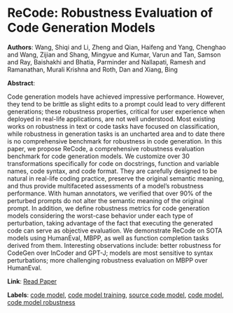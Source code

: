 # ReCode: Robustness Evaluation of Code Generation Models

**Authors**: Wang, Shiqi and Li, Zheng and Qian, Haifeng and Yang, Chenghao and Wang, Zijian and Shang, Mingyue and Kumar, Varun and Tan, Samson and Ray, Baishakhi and Bhatia, Parminder and Nallapati, Ramesh and Ramanathan, Murali Krishna and Roth, Dan and Xiang, Bing

**Abstract**:

Code generation models have achieved impressive performance. However, they tend to be brittle as slight edits to a prompt could lead to very different generations; these robustness properties, critical for user experience when deployed in real-life applications, are not well understood. Most existing works on robustness in text or code tasks have focused on classification, while robustness in generation tasks is an uncharted area and to date there is no comprehensive benchmark for robustness in code generation. In this paper, we propose ReCode, a comprehensive robustness evaluation benchmark for code generation models. We customize over 30 transformations specifically for code on docstrings, function and variable names, code syntax, and code format. They are carefully designed to be natural in real-life coding practice, preserve the original semantic meaning, and thus provide multifaceted assessments of a model’s robustness performance. With human annotators, we verified that over 90% of the perturbed prompts do not alter the semantic meaning of the original prompt. In addition, we define robustness metrics for code generation models considering the worst-case behavior under each type of perturbation, taking advantage of the fact that executing the generated code can serve as objective evaluation. We demonstrate ReCode on SOTA models using HumanEval, MBPP, as well as function completion tasks derived from them. Interesting observations include: better robustness for CodeGen over InCoder and GPT-J; models are most sensitive to syntax perturbations; more challenging robustness evaluation on MBPP over HumanEval.

**Link**: [Read Paper](https://doi.org/10.18653/v1/2023.acl-long.773)

**Labels**: [code model](../../labels/code_model.md), [code model training](../../labels/code_model_training.md), [source code model](../../labels/source_code_model.md), [code model](../../labels/code_model.md), [code model robustness](../../labels/code_model_robustness.md)
